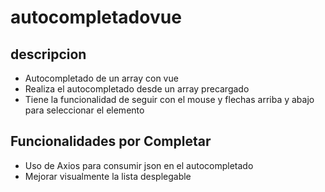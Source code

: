 # autocompletadovue
## descripcion
- Autocompletado de un array con vue
- Realiza el autocompletado desde un array precargado
- Tiene la funcionalidad de seguir con el mouse y flechas arriba y abajo para seleccionar el elemento

## Funcionalidades por Completar
- Uso de Axios para consumir json en el autocompletado
- Mejorar visualmente la lista desplegable


